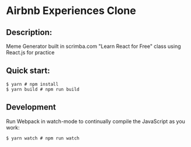 # Airbnb Experiences Clone

## Description:
Meme Generator built in scrimba.com "Learn React for Free" class using React.js for practice

## Quick start:
```
$ yarn # npm install
$ yarn build # npm run build
```

## Development
Run Webpack in watch-mode to continually compile the JavaScript as you work:
```
$ yarn watch # npm run watch
```
